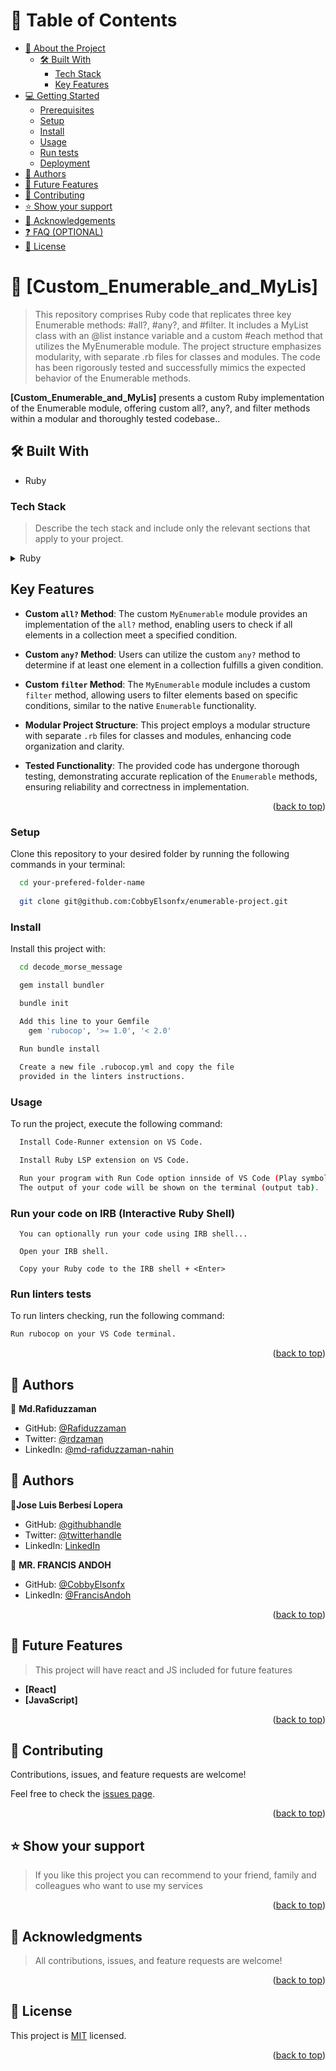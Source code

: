 <a name="readme-top"></a>

<!-- TABLE OF CONTENTS -->

# 📗 Table of Contents

- [📖 About the Project](#about-project)
  - [🛠 Built With](#built-with)
    - [Tech Stack](#tech-stack)
    - [Key Features](#key-features)
- [💻 Getting Started](#getting-started)
  - [Prerequisites](#prerequisites)
  - [Setup](#setup)
  - [Install](#install)
  - [Usage](#usage)
  - [Run tests](#run-tests)
  - [Deployment](#deployment)
- [👥 Authors](#authors)
- [🔭 Future Features](#future-features)
- [🤝 Contributing](#contributing)
- [⭐️ Show your support](#support)
- [🙏 Acknowledgements](#acknowledgements)
- [❓ FAQ (OPTIONAL)](#faq)
- [📝 License](#license)

<!-- PROJECT DESCRIPTION -->

# 📖 [Custom_Enumerable_and_MyLis] <a name="about-project"></a>

> This repository comprises Ruby code that replicates three key Enumerable methods: #all?, #any?, and #filter. It includes a MyList class with an @list instance variable and a custom #each method that utilizes the MyEnumerable module. The project structure emphasizes modularity, with separate .rb files for classes and modules. The code has been rigorously tested and successfully mimics the expected behavior of the Enumerable methods.

**[Custom_Enumerable_and_MyLis]** presents a custom Ruby implementation of the Enumerable module, offering custom all?, any?, and filter methods within a modular and thoroughly tested codebase..

## 🛠 Built With <a name="built-with"></a>
- Ruby

### Tech Stack <a name="tech-stack"></a>

> Describe the tech stack and include only the relevant sections that apply to your project.

<details>
  <summary>Ruby</summary>
  <ul>
    <li><a href="https://www.ruby-lang.org/en/">Ruby</a></li>
  </ul>
</details>

<!-- Features -->

## Key Features

- **Custom `all?` Method**: The custom `MyEnumerable` module provides an implementation of the `all?` method, enabling users to check if all elements in a collection meet a specified condition.

- **Custom `any?` Method**: Users can utilize the custom `any?` method to determine if at least one element in a collection fulfills a given condition.

- **Custom `filter` Method**: The `MyEnumerable` module includes a custom `filter` method, allowing users to filter elements based on specific conditions, similar to the native `Enumerable` functionality.

- **Modular Project Structure**: This project employs a modular structure with separate `.rb` files for classes and modules, enhancing code organization and clarity.

- **Tested Functionality**: The provided code has undergone thorough testing, demonstrating accurate replication of the `Enumerable` methods, ensuring reliability and correctness in implementation.

<p align="right">(<a href="#readme-top">back to top</a>)</p>

### Setup

Clone this repository to your desired folder by running the following commands in your terminal:

```sh
  cd your-prefered-folder-name
  
  git clone git@github.com:CobbyElsonfx/enumerable-project.git
```

### Install

Install this project with:

```sh
  cd decode_morse_message

  gem install bundler

  bundle init

  Add this line to your Gemfile
    gem 'rubocop', '>= 1.0', '< 2.0'
  
  Run bundle install

  Create a new file .rubocop.yml and copy the file
  provided in the linters instructions.
```

### Usage

To run the project, execute the following command:

```sh
  Install Code-Runner extension on VS Code.

  Install Ruby LSP extension on VS Code.

  Run your program with Run Code option innside of VS Code (Play symbol).
  The output of your code will be shown on the terminal (output tab).
```
### Run your code on IRB (Interactive Ruby Shell)
```
  You can optionally run your code using IRB shell...

  Open your IRB shell.

  Copy your Ruby code to the IRB shell + <Enter>
```

### Run linters tests

To run linters checking, run the following command:

```sh
Run rubocop on your VS Code terminal.

```

<p align="right">(<a href="#readme-top">back to top</a>)</p>

<!-- AUTHORS -->

## 👥 Authors <a name="authors"></a>

👤 **Md.Rafiduzzaman**

- GitHub: [@Rafiduzzaman](https://github.com/Rafiduzzaman)
- Twitter: [@rdzaman](https://twitter.com/rdzaman187468)
- LinkedIn: [@md-rafiduzzaman-nahin](https://www.linkedin.com/in/md-rafiduzzaman-nahin-7431ab1b4/)

## 👥 Authors <a name="authors"></a>

👤**Jose Luis Berbesí Lopera**

- GitHub: [@githubhandle](https://github.com/jlberbesi)
- Twitter: [@twitterhandle](https://twitter.com/imberbesi)
- LinkedIn: [LinkedIn](https://www.linkedin.com/in/jlberbesi/)

👤 **MR. FRANCIS ANDOH**

- GitHub: [@CobbyElsonfx](https://github.com/CobbyElsonfx)
- LinkedIn: [@FrancisAndoh](https://www.linkedin.com/in/francis-andoh-133aa7245/)

<p align="right">(<a href="#readme-top">back to top</a>)</p>

<!-- FUTURE FEATURES -->

## 🔭 Future Features <a name="future-features"></a>

> This project will have react and JS included for future features

- **[React]**
- **[JavaScript]**

<p align="right">(<a href="#readme-top">back to top</a>)</p>

<!-- CONTRIBUTING -->

## 🤝 Contributing <a name="contributing"></a>

Contributions, issues, and feature requests are welcome!

Feel free to check the [issues page](https://github.com/CobbyElsonfx/enumerable-project/issues).

<p align="right">(<a href="#readme-top">back to top</a>)</p>

<!-- SUPPORT -->

## ⭐️ Show your support <a name="support"></a>

> If you like this project you can recommend to your friend, family and colleagues who want to use my services

<p align="right">(<a href="#readme-top">back to top</a>)</p>

<!-- ACKNOWLEDGEMENTS -->

## 🙏 Acknowledgments <a name="acknowledgements"></a>

> All contributions, issues, and feature requests are welcome!

<p align="right">(<a href="#readme-top">back to top</a>)</p>

<!-- LICENSE -->

## 📝 License <a name="license"></a>

This project is [MIT](./MIT.md) licensed.

<p align="right">(<a href="#readme-top">back to top</a>)</p>